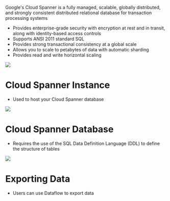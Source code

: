 Google's Cloud Spanner is a fully managed, scalable, globally distributed, and strongly consistent distributed relational database for transaction processing systems

* Provides enterprise-grade security with encryption at rest and in transit, along with identity-based access controls
* Supports ANSI 2011 standard SQL
* Provides strong transactional consistency at a global scale
* Allows you to scale to petabytes of data with automatic sharding
* Provides read and write horizontal scaling

![](https://github.com/JonmarCorpuz/SecondBrain/blob/main/Assets/Whitespace.png)

# Cloud Spanner Instance

* Used to host your Cloud Spanner database

![](https://github.com/JonmarCorpuz/SecondBrain/blob/main/Assets/Whitespace.png)

# Cloud Spanner Database

* Requires the use of the SQL Data Definition Language (DDL) to define the structure of tables

![](https://github.com/JonmarCorpuz/SecondBrain/blob/main/Assets/Whitespace.png)

# Exporting Data

* Users can use Dataflow to export data
